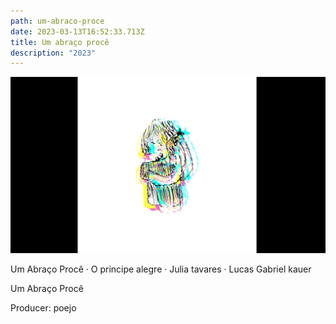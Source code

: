 ```yaml
---
path: um-abraco-proce
date: 2023-03-13T16:52:33.713Z
title: Um abraço procê
description: "2023"
---
```

![](../assets/abraco.png)

Um Abraço Procê · O principe alegre · Julia tavares · Lucas Gabriel kauer

Um Abraço Procê

Producer: poejo